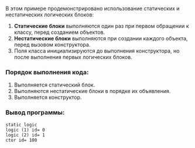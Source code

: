 В этом примере продемонстрировано использование статических и нестатических логических блоков:

1. **Статические блоки** выполняются один раз при первом обращении к классу, перед созданием объектов.
2. **Нестатические блоки** выполняются при создании каждого объекта, перед вызовом конструктора.
3. Поля класса инициализируются до выполнения конструктора, но после выполнения первых логических блоков.

### Порядок выполнения кода:

1. Выполняется статический блок.
2. Выполняются нестатические блоки в порядке их объявления.
3. Выполняется конструктор.

### Вывод программы:

```plaintext
static logic
logic (1) id= 0
logic (2) id= 1
ctor id= 100
```